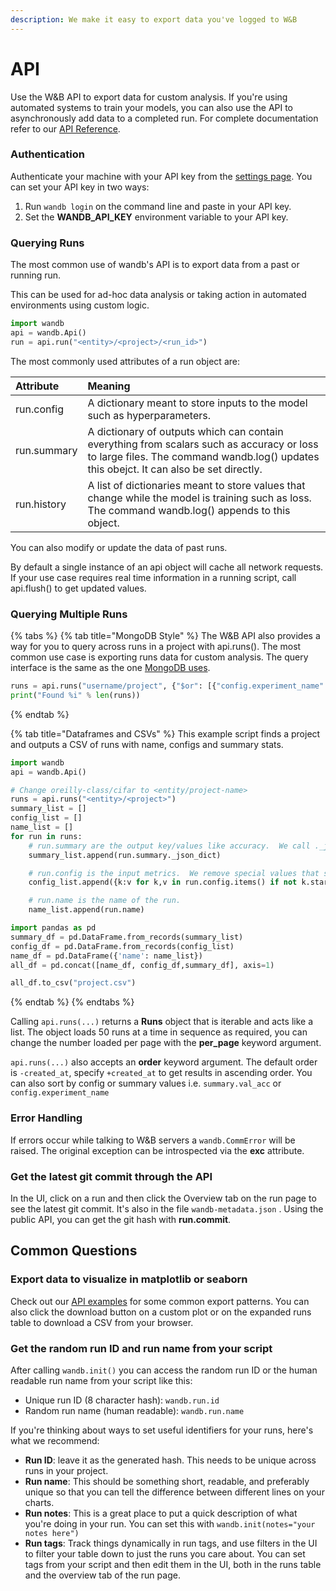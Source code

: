 ```yaml
---
description: We make it easy to export data you've logged to W&B
---
```


# API

Use the W&B API to export data for custom analysis. If you're using automated systems to train your models, you can also use the API to asynchronously add data to a completed run. For complete documentation refer to our [API Reference](../reference/wandb_api.md).

### Authentication

Authenticate your machine with your API key from the [settings page](https://app.wandb.ai/settings). You can set your API key in two ways:

1. Run `wandb login`  on the command line and paste in your API key.
2. Set the **WANDB\_API\_KEY** environment variable to your API key.

### Querying Runs

The most common use of wandb's API is to export data from a past or running run.  

This can be used for ad-hoc data analysis or taking action in automated environments using custom logic.  

```python
import wandb
api = wandb.Api()
run = api.run("<entity>/<project>/<run_id>")
```

The most commonly used attributes of a run object are:

| Attribute | Meaning |
| :--- | :--- |
| run.config | A dictionary meant to store inputs to the model such as hyperparameters. |
| run.summary | A dictionary of outputs which can contain everything from scalars such as accuracy or loss to large files.  The command wandb.log\(\) updates this obejct.  It can also be set directly. |
| run.history | A list of dictionaries meant to store values that change while the model is training such as loss.  The command wandb.log\(\) appends to this object. |

You can also modify or update the data of past runs.  

By default a single instance of an api object will cache all network requests.  If your use case  requires real time information in a running script, call api.flush\(\) to get updated values.

### Querying Multiple Runs

{% tabs %}
{% tab title="MongoDB Style" %}
The W&B API also provides a way for you to query across runs in a project with api.runs\(\). The most common use case is exporting runs data for custom analysis.  The query interface is the same as the one [MongoDB uses](https://docs.mongodb.com/manual/reference/operator/query).

```python
runs = api.runs("username/project", {"$or": [{"config.experiment_name": "foo"}, {"config.experiment_name": "bar"}]})
print("Found %i" % len(runs))
```
{% endtab %}

{% tab title="Dataframes and CSVs" %}
This example script finds a project and outputs a CSV of runs with name, configs and summary stats.

```python
import wandb
api = wandb.Api()

# Change oreilly-class/cifar to <entity/project-name>
runs = api.runs("<entity>/<project>")
summary_list = [] 
config_list = [] 
name_list = [] 
for run in runs: 
    # run.summary are the output key/values like accuracy.  We call ._json_dict to omit large files 
    summary_list.append(run.summary._json_dict) 

    # run.config is the input metrics.  We remove special values that start with _.
    config_list.append({k:v for k,v in run.config.items() if not k.startswith('_')}) 

    # run.name is the name of the run.
    name_list.append(run.name)       

import pandas as pd 
summary_df = pd.DataFrame.from_records(summary_list) 
config_df = pd.DataFrame.from_records(config_list) 
name_df = pd.DataFrame({'name': name_list}) 
all_df = pd.concat([name_df, config_df,summary_df], axis=1)

all_df.to_csv("project.csv")
```
{% endtab %}
{% endtabs %}

Calling `api.runs(...)` returns a **Runs** object that is iterable and acts like a list. The object loads 50 runs at a time in sequence as required, you can change the number loaded per page with the **per\_page** keyword argument.

`api.runs(...)` also accepts an **order** keyword argument. The default order is `-created_at`, specify `+created_at` to get results in ascending order. You can also sort by config or summary values i.e. `summary.val_acc` or `config.experiment_name`

### Error Handling

If errors occur while talking to W&B servers a `wandb.CommError` will be raised. The original exception can be introspected via the **exc** attribute.

### Get the latest git commit through the API

In the UI, click on a run and then click the Overview tab on the run page to see the latest git commit. It's also in the file `wandb-metadata.json` . Using the public API, you can get the git hash with **run.commit**.

## Common Questions

### Export data to visualize in matplotlib or seaborn

Check out our [API examples](examples.md) for some common export patterns. You can also click the download button on a custom plot or on the expanded runs table to download a CSV from your browser.

### Get the random run ID and run name from your script

After calling `wandb.init()`  you can access the random run ID or the human readable run name from your script like this:

* Unique run ID \(8 character hash\): `wandb.run.id`
* Random run name \(human readable\): `wandb.run.name`

 If you're thinking about ways to set useful identifiers for your runs, here's what we recommend:

* **Run ID**: leave it as the generated hash. This needs to be unique across runs in your project.
* **Run name**: This should be something short, readable, and preferably unique so that you can tell the difference between different lines on your charts.
* **Run notes**: This is a great place to put a quick description of what you're doing in your run. You can set this with `wandb.init(notes="your notes here")` 
* **Run tags**: Track things dynamically in run tags, and use filters in the UI to filter your table down to just the runs you care about. You can set tags from your script and then edit them in the UI, both in the runs table and the overview tab of the run page.

